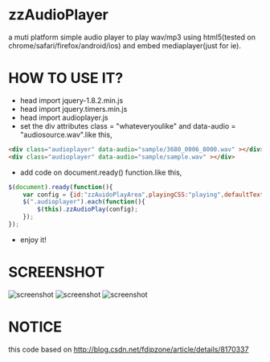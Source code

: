 zzAudioPlayer
=============

a muti platform simple audio player to play wav/mp3 using html5(tested on chrome/safari/firefox/android/ios) and embed mediaplayer(just for ie).


# HOW TO USE IT?
* head import jquery-1.8.2.min.js
* head import jquery.timers.min.js
* head import audioplayer.js
* set the div attributes class = "whateveryoulike" and data-audio = "audiosource.wav".like this,
``` html
<div class="audioplayer" data-audio="sample/3680_0006_8000.wav" ></div>
<div class="audioplayer" data-audio="sample/sample.wav" ></div>
```
* add code on document.ready() function.like this,
``` javascript
$(document).ready(function(){
	var config = {id:"zzAuidoPlayArea",playingCSS:"playing",defaultText:"PLAY"};
	$(".audioplayer").each(function(){
		$(this).zzAudioPlay(config);
	});
});
```
* enjoy it!


# SCREENSHOT
![screenshot](https://raw.githubusercontent.com/ashqal/zzAudioPlayer/master/SCREENSHOT1.png)
![screenshot](https://raw.githubusercontent.com/ashqal/zzAudioPlayer/master/SCREENSHOT2.png)
![screenshot](https://raw.githubusercontent.com/ashqal/zzAudioPlayer/master/SCREENSHOT3.png)


# NOTICE
this code based on http://blog.csdn.net/fdipzone/article/details/8170337
